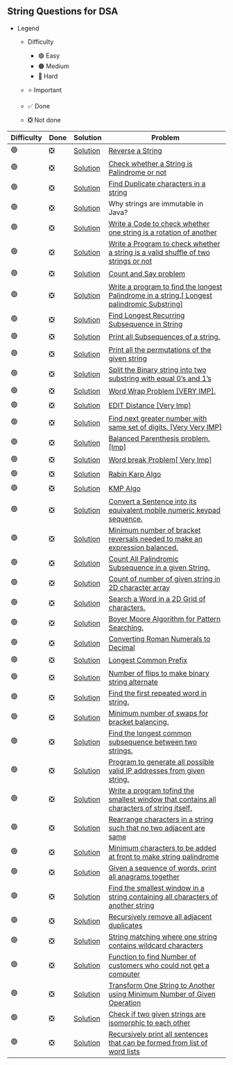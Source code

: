 ## String Questions for DSA                    

- Legend
    - Difficulty
        - :green_circle: Easy
        - :orange_circle: Medium
        - :red_circle: Hard

    - :star: Important
    - :white_check_mark: Done
    - :negative_squared_cross_mark: Not done


| Difficulty       | Done                          | Solution  | Problem                                                                                                                                                                                                                                                                                                            |
| -------------    | ------------------------------ | -------- | ------------------------------------------------------------------------------------------------------------------------------------------------------------------------------------------------------------------------------------------------------------------------------------------------------------------ |
| :green_circle:     | :negative_squared_cross_mark:  | [Solution](ReverseAnArray.java) |[Reverse a String](https://leetcode.com/problems/reverse-string/)
| :green_circle:     | :negative_squared_cross_mark:  | [Solution](ReverseAnArray.java) |[Check whether a String is Palindrome or not](https://practice.geeksforgeeks.org/problems/palindrome-string0817/1)
| :green_circle:     | :negative_squared_cross_mark:  | [Solution](ReverseAnArray.java) |[Find Duplicate characters in a string](https://www.geeksforgeeks.org/print-all-the-duplicates-in-the-input-string/)
| :green_circle:     | :negative_squared_cross_mark:  | [Solution](ReverseAnArray.java) |Why strings are immutable in Java?
| :green_circle:     | :negative_squared_cross_mark:  | [Solution](ReverseAnArray.java) |[Write a Code to check whether one string is a rotation of another](https://www.geeksforgeeks.org/a-program-to-check-if-strings-are-rotations-of-each-other/)
| :green_circle:     | :negative_squared_cross_mark:  | [Solution](ReverseAnArray.java) |[Write a Program to check whether a string is a valid shuffle of two strings or not](https://www.programiz.com/java-programming/examples/check-valid-shuffle-of-strings)
| :green_circle:     | :negative_squared_cross_mark:  | [Solution](ReverseAnArray.java) |[Count and Say problem](https://leetcode.com/problems/count-and-say/)
| :green_circle:     | :negative_squared_cross_mark:  | [Solution](ReverseAnArray.java) |[Write a program to find the longest Palindrome in a string.\[ Longest palindromic Substring\]](https://practice.geeksforgeeks.org/problems/longest-palindrome-in-a-string/0)
| :green_circle:     | :negative_squared_cross_mark:  | [Solution](ReverseAnArray.java) |[Find Longest Recurring Subsequence in String](https://practice.geeksforgeeks.org/problems/longest-repeating-subsequence/0)
| :green_circle:     | :negative_squared_cross_mark:  | [Solution](ReverseAnArray.java) |[Print all Subsequences of a string.](https://www.geeksforgeeks.org/print-subsequences-string/)
| :green_circle:     | :negative_squared_cross_mark:  | [Solution](ReverseAnArray.java) |[Print all the permutations of the given string](https://practice.geeksforgeeks.org/problems/permutations-of-a-given-string/0)
| :green_circle:     | :negative_squared_cross_mark:  | [Solution](ReverseAnArray.java) |[Split the Binary string into two substring with equal 0’s and 1’s](https://www.geeksforgeeks.org/split-the-binary-string-into-substrings-with-equal-number-of-0s-and-1s/)
| :green_circle:     | :negative_squared_cross_mark:  | [Solution](ReverseAnArray.java) |[Word Wrap Problem \[VERY IMP\].](https://practice.geeksforgeeks.org/problems/word-wrap/0)
| :green_circle:     | :negative_squared_cross_mark:  | [Solution](ReverseAnArray.java) |[EDIT Distance \[Very Imp\]](https://practice.geeksforgeeks.org/problems/edit-distance3702/1)
| :green_circle:     | :negative_squared_cross_mark:  | [Solution](ReverseAnArray.java) |[Find next greater number with same set of digits. \[Very Very IMP\]](https://practice.geeksforgeeks.org/problems/next-permutation/0)
| :green_circle:     | :negative_squared_cross_mark:  | [Solution](ReverseAnArray.java) |[Balanced Parenthesis problem.\[Imp\]](https://practice.geeksforgeeks.org/problems/parenthesis-checker/0)
| :green_circle:     | :negative_squared_cross_mark:  | [Solution](ReverseAnArray.java) |[Word break Problem\[ Very Imp\]](https://practice.geeksforgeeks.org/problems/word-break/0)
| :green_circle:     | :negative_squared_cross_mark:  | [Solution](ReverseAnArray.java) |[Rabin Karp Algo](https://www.geeksforgeeks.org/rabin-karp-algorithm-for-pattern-searching/)
| :green_circle:     | :negative_squared_cross_mark:  | [Solution](ReverseAnArray.java) |[KMP Algo](https://practice.geeksforgeeks.org/problems/longest-prefix-suffix2527/1)
| :green_circle:     | :negative_squared_cross_mark:  | [Solution](ReverseAnArray.java) |[Convert a Sentence into its equivalent mobile numeric keypad sequence.](https://www.geeksforgeeks.org/convert-sentence-equivalent-mobile-numeric-keypad-sequence/)
| :green_circle:     | :negative_squared_cross_mark:  | [Solution](ReverseAnArray.java) |[Minimum number of bracket reversals needed to make an expression balanced.](https://practice.geeksforgeeks.org/problems/count-the-reversals/0)
| :green_circle:     | :negative_squared_cross_mark:  | [Solution](ReverseAnArray.java) |[Count All Palindromic Subsequence in a given String.](https://practice.geeksforgeeks.org/problems/count-palindromic-subsequences/1)
| :green_circle:     | :negative_squared_cross_mark:  | [Solution](ReverseAnArray.java) |[Count of number of given string in 2D character array](https://www.geeksforgeeks.org/find-count-number-given-string-present-2d-character-array/)
| :green_circle:     | :negative_squared_cross_mark:  | [Solution](ReverseAnArray.java) |[Search a Word in a 2D Grid of characters.](https://practice.geeksforgeeks.org/problems/find-the-string-in-grid/0)
| :green_circle:     | :negative_squared_cross_mark:  | [Solution](ReverseAnArray.java) |[Boyer Moore Algorithm for Pattern Searching.](https://www.geeksforgeeks.org/boyer-moore-algorithm-for-pattern-searching/)
| :green_circle:     | :negative_squared_cross_mark:  | [Solution](ReverseAnArray.java) |[Converting Roman Numerals to Decimal](https://practice.geeksforgeeks.org/problems/roman-number-to-integer/0)
| :green_circle:     | :negative_squared_cross_mark:  | [Solution](ReverseAnArray.java) |[Longest Common Prefix](https://leetcode.com/problems/longest-common-prefix/)
| :green_circle:     | :negative_squared_cross_mark:  | [Solution](ReverseAnArray.java) |[Number of flips to make binary string alternate](https://practice.geeksforgeeks.org/problems/min-number-of-flips/0)
| :green_circle:     | :negative_squared_cross_mark:  | [Solution](ReverseAnArray.java) |[Find the first repeated word in string.](https://practice.geeksforgeeks.org/problems/second-most-repeated-string-in-a-sequence/0)
| :green_circle:     | :negative_squared_cross_mark:  | [Solution](ReverseAnArray.java) |[Minimum number of swaps for bracket balancing.](https://practice.geeksforgeeks.org/problems/minimum-swaps-for-bracket-balancing/0)
| :green_circle:     | :negative_squared_cross_mark:  | [Solution](ReverseAnArray.java) |[Find the longest common subsequence between two strings.](https://practice.geeksforgeeks.org/problems/longest-common-subsequence/0)
| :green_circle:     | :negative_squared_cross_mark:  | [Solution](ReverseAnArray.java) |[Program to generate all possible valid IP addresses from given string.](https://www.geeksforgeeks.org/program-generate-possible-valid-ip-addresses-given-string/)
| :green_circle:     | :negative_squared_cross_mark:  | [Solution](ReverseAnArray.java) |[Write a program tofind the smallest window that contains all characters of string itself.](https://practice.geeksforgeeks.org/problems/smallest-distant-window/0)
| :green_circle:     | :negative_squared_cross_mark:  | [Solution](ReverseAnArray.java) |[Rearrange characters in a string such that no two adjacent are same](https://practice.geeksforgeeks.org/problems/rearrange-characters/0)
| :green_circle:     | :negative_squared_cross_mark:  | [Solution](ReverseAnArray.java) |[Minimum characters to be added at front to make string palindrome](https://www.geeksforgeeks.org/minimum-characters-added-front-make-string-palindrome/)
| :green_circle:     | :negative_squared_cross_mark:  | [Solution](ReverseAnArray.java) |[Given a sequence of words, print all anagrams together](https://practice.geeksforgeeks.org/problems/k-anagrams-1/0)
| :green_circle:     | :negative_squared_cross_mark:  | [Solution](ReverseAnArray.java) |[Find the smallest window in a string containing all characters of another string](https://practice.geeksforgeeks.org/problems/smallest-window-in-a-string-containing-all-the-characters-of-another-string/0)
| :green_circle:     | :negative_squared_cross_mark:  | [Solution](ReverseAnArray.java) |[Recursively remove all adjacent duplicates](https://practice.geeksforgeeks.org/problems/consecutive-elements/0)
| :green_circle:     | :negative_squared_cross_mark:  | [Solution](ReverseAnArray.java) |[String matching where one string contains wildcard characters](https://practice.geeksforgeeks.org/problems/wildcard-string-matching/0)
| :green_circle:     | :negative_squared_cross_mark:  | [Solution](ReverseAnArray.java) |[Function to find Number of customers who could not get a computer](https://www.geeksforgeeks.org/function-to-find-number-of-customers-who-could-not-get-a-computer/)
| :green_circle:     | :negative_squared_cross_mark:  | [Solution](ReverseAnArray.java) |[Transform One String to Another using Minimum Number of Given Operation](https://www.geeksforgeeks.org/transform-one-string-to-another-using-minimum-number-of-given-operation/)
| :green_circle:     | :negative_squared_cross_mark:  | [Solution](ReverseAnArray.java) |[Check if two given strings are isomorphic to each other](https://practice.geeksforgeeks.org/problems/isomorphic-strings/0)
| :green_circle:     | :negative_squared_cross_mark:  | [Solution](ReverseAnArray.java) |[Recursively print all sentences that can be formed from list of word lists](https://www.geeksforgeeks.org/recursively-print-all-sentences-that-can-be-formed-from-list-of-word-lists/)                                                                                                                            
                                                                                                                                                                                                                                                                                                                  
   